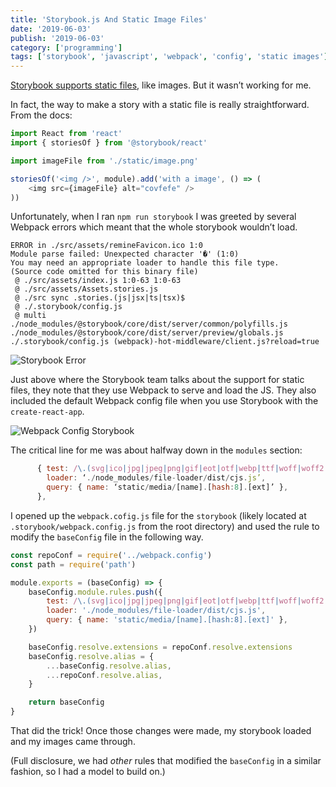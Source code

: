 ```yaml
---
title: 'Storybook.js And Static Image Files'
date: '2019-06-03'
publish: '2019-06-03'
category: ['programming']
tags: ['storybook', 'javascript', 'webpack', 'config', 'static images']
---
```


[Storybook supports static files](https://storybook.js.org/docs/configurations/default-config/#image-and-static-file-support), like images. But it wasn’t working for me.

In fact, the way to make a story with a static file is really straightforward. From the docs:

```javascript
import React from 'react'
import { storiesOf } from '@storybook/react'

import imageFile from './static/image.png'

storiesOf('<img />', module).add('with a image', () => (
    <img src={imageFile} alt="covfefe" />
))
```

Unfortunately, when I ran `npm run storybook` I was greeted by several Webpack errors which meant that the whole storybook wouldn’t load.

```
ERROR in ./src/assets/remineFavicon.ico 1:0
Module parse failed: Unexpected character '�' (1:0)
You may need an appropriate loader to handle this file type.
(Source code omitted for this binary file)
 @ ./src/assets/index.js 1:0-63 1:0-63
 @ ./src/assets/Assets.stories.js
 @ ./src sync .stories.(js|jsx|ts|tsx)$
 @ ./.storybook/config.js
 @ multi ./node_modules/@storybook/core/dist/server/common/polyfills.js ./node_modules/@storybook/core/dist/server/preview/globals.js ./.storybook/config.js (webpack)-hot-middleware/client.js?reload=true
```

![Storybook Error](https://res.cloudinary.com/scweiss1/image/upload/v1593194899/code-comments/storybook-error_nqsxbm.png)

Just above where the Storybook team talks about the support for static files, they note that they use Webpack to serve and load the JS. They also included the default Webpack config file when you use Storybook with the `create-react-app`.

![Webpack Config Storybook](https://res.cloudinary.com/scweiss1/image/upload/v1593194899/code-comments/storybook-error_nqsxbm.png)

The critical line for me was about halfway down in the `modules` section:

```javascript
      { test: /\.(svg|ico|jpg|jpeg|png|gif|eot|otf|webp|ttf|woff|woff2|cur|ani)(\?.*)?$/,
        loader: ‘./node_modules/file-loader/dist/cjs.js’,
        query: { name: ‘static/media/[name].[hash:8].[ext]’ },
      },
```

I opened up the `webpack.cofig.js` file for the `storybook` (likely located at `.storybook/webpack.config.js` from the root directory) and used the rule to modify the `baseConfig` file in the following way.

```javascript
const repoConf = require('../webpack.config')
const path = require('path')

module.exports = (baseConfig) => {
    baseConfig.module.rules.push({
        test: /\.(svg|ico|jpg|jpeg|png|gif|eot|otf|webp|ttf|woff|woff2|cur|ani)(\?.*)?$/,
        loader: './node_modules/file-loader/dist/cjs.js',
        query: { name: 'static/media/[name].[hash:8].[ext]' },
    })

    baseConfig.resolve.extensions = repoConf.resolve.extensions
    baseConfig.resolve.alias = {
        ...baseConfig.resolve.alias,
        ...repoConf.resolve.alias,
    }

    return baseConfig
}
```

That did the trick! Once those changes were made, my storybook loaded and my images came through.

(Full disclosure, we had _other_ rules that modified the `baseConfig` in a similar fashion, so I had a model to build on.)
